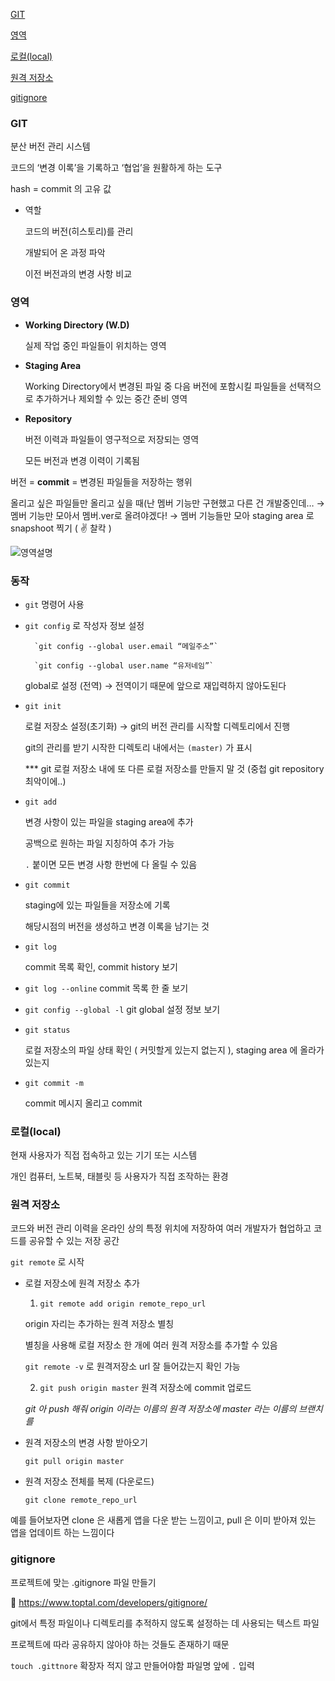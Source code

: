 
[GIT](#GIT)

[영역](#영역)  

[로컬(local)](#로컬(local))  

[원격 저장소](#원격_저장소)  

[gitignore](#gitignore)



### GIT

분산 버전 관리 시스템

코드의 ‘변경 이록’을 기록하고 ‘협업’을 원활하게 하는 도구

hash = commit 의 고유 값 

- 역할
    
    코드의 버전(히스토리)를 관리
    
    개발되어 온 과정 파악
    
    이전 버전과의 변경 사항 비교
    

### 영역

- **Working Directory (W.D)**
    
    실제 작업 중인 파일들이 위치하는 영역
    
- **Staging Area**
    
    Working Directory에서 변경된 파일 중 다음 버전에 포함시킬 파일들을 선택적으로 추가하거나 제외할 수 있는 중간 준비 영역
    
- **Repository**
    
    버전 이력과 파일들이 영구적으로 저장되는 영역
    
    모든 버전과 변경 이력이 기록됨

버전 = **commit** = 변경된 파일들을 저장하는 행위

올리고 싶은 파일들만 올리고 싶을 때(난 멤버 기능만 구현했고 다른 건 개발중인데… → 멤버 기능만 모아서 멤버.ver로 올려야겠다! → 멤버 기능들만 모아 staging area 로 snapshoot 찍기 ( ✌️ 찰칵 )

![영역설명](https://github.com/user-attachments/assets/8ea1d105-4557-46a4-b0a0-e4e66dffdc7f)


### 동작

- `git` 명령어 사용

- `git config` 로 작성자 정보 설정

        `git config --global user.email “메일주소”`

        `git config --global user.name “유저네임”`
    
    global로 설정 (전역)  → 전역이기 때문에 앞으로 재입력하지 않아도된다

- `git init`

    로컬 저장소 설정(초기화) → git의 버전 관리를 시작할 디렉토리에서 진행

    git의 관리를 받기 시작한 디렉토리 내에서는 `(master)` 가 표시

    *** git 로컬 저장소 내에 또 다른 로컬 저장소를 만들지 말 것 (중첩 git repository 최악이에..)

- `git add`

    변경 사항이 있는 파일을 staging area에 추가

    공백으로 원하는 파일 지칭하여 추가 가능

    `.` 붙이면 모든 변경 사항 한번에 다 올릴 수 있음

- `git commit`

    staging에 있는 파일들을 저장소에 기록

    해당시점의 버전을 생성하고 변경 이록을 남기는 것

- `git log`

    commit 목록 확인, commit history 보기

- `git log --online` commit 목록 한 줄 보기

- `git config --global -l` git global 설정 정보 보기

- `git status`

    로컬 저장소의 파일 상태 확인 ( 커밋할게 있는지 없는지 ), staging area 에 올라가 있는지

- `git commit -m`

    commit 메시지 올리고 commit


    
### 로컬(local)

현재 사용자가 직접 접속하고 있는 기기 또는 시스템

개인 컴퓨터, 노트북, 태블릿 등 사용자가 직접 조작하는 환경  


    
### 원격 저장소

코드와 버전 관리 이력을 온라인 상의 특정 위치에 저장하여 여러 개발자가 협업하고 코드를 공유할 수 있는 저장 공간

`git remote` 로 시작

- 로컬 저장소에 원격 저장소 추가
  
    1. `git remote add origin remote_repo_url`
    
    origin 자리는 추가하는 원격 저장소 별칭
    
    별칭을 사용해 로컬 저장소 한 개에 여러 원격 저장소를 추가할 수 있음 
    
    `git remote -v`  로 원격저장소 url 잘 들어갔는지 확인 가능
    
    2. `git push origin master` 원격 저장소에 commit 업로드
       
    *git 아 push 해줘 origin 이라는 이름의 원격 저장소에 master 라는 이름의 브랜치를*

- 원격 저장소의 변경 사항 받아오기
    
    `git pull origin master` 
    
- 원격 저장소 전체를 복제 (다운로드)
    
    `git clone remote_repo_url`
    

예를 들어보자면 clone 은 새롭게 앱을 다운 받는 느낌이고, pull 은 이미 받아져 있는 앱을 업데이트 하는 느낌이다


    
### gitignore

프로젝트에 맞는 .gitignore 파일 만들기

🔗 https://www.toptal.com/developers/gitignore/

git에서 특정 파일이나 디렉토리를 추적하지 않도록 설정하는 데 사용되는 텍스트 파일

프로젝트에 따라 공유하지 않아야 하는 것들도 존재하기 때문

`touch .gittnore` 확장자 적지 않고 만들어야함 파일명 앞에 `.` 입력

 
